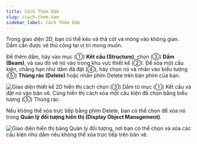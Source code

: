 ```yaml
---
title: Cách Thêm Dầm
slug: /cach-them-dam
sidebar_label: Cách Thêm Dầm
---
```


Trong giao diện 2D, bạn có thể kéo và thả cột và móng vào không gian. Dầm cần được vẽ thủ công tại vị trí mong muốn.

Để thêm dầm, hãy vào mục (①) **Kết cấu (Structure)**, chọn (③) **Dầm (Beam)**, và sau đó vẽ nó vào trong khu vực thiết kế (②). Để xóa một cấu kiện, chẳng hạn như dầm đã đặt (④), hãy chọn nó và nhấn vào biểu tượng (⑤) **Thùng rác (Delete)** hoặc nhấn phím Delete trên bàn phím của bạn.

![Giao diện thiết kế 2D hiển thị cách chọn (③) Dầm từ mục (①) Kết cấu và đặt nó vào bản vẽ. Cũng hiển thị cách xóa một cấu kiện đã chọn bằng biểu tượng (⑤) Thùng rác.](https://storage.googleapis.com/jegavn_kb/images/923274d3-ddf5-4304-b996-bc85cc9ed6fb.png)

Nếu không thể xóa trực tiếp bằng phím Delete, bạn có thể chọn để xóa nó trong **Quản lý đối tượng hiển thị (Display Object Management)**.

![Giao diện hiển thị bảng Quản lý đối tượng, nơi bạn có thể chọn và xóa các cấu kiện như dầm nếu không thể xóa trực tiếp trên bản vẽ.](https://storage.googleapis.com/jegavn_kb/images/a34f81f2-5fdc-4027-aea5-31c3c66f7279.png)